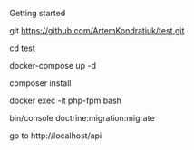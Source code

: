 Getting started

git https://github.com/ArtemKondratiuk/test.git

cd test

docker-compose up -d

composer install

docker exec -it php-fpm bash

bin/console doctrine:migration:migrate

go to http://localhost/api

